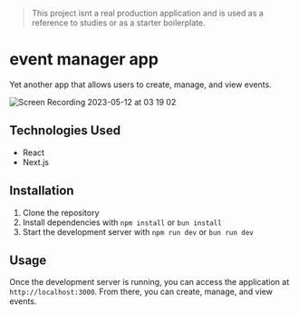 > This project isnt a real production application and is used as a reference to studies or as a starter boilerplate.

# event manager app

Yet another app that allows users to create, manage, and view events.

![Screen Recording 2023-05-12 at 03 19 02](https://github.com/falcucci/event-manager-app/assets/33763843/393b86b0-2675-4516-a749-db336e02290f)

## Technologies Used

 - React
 - Next.js

## Installation

1. Clone the repository
2. Install dependencies with `npm install` or `bun install`
3. Start the development server with `npm run dev` or `bun run dev`

## Usage

Once the development server is running, you can access the application at `http://localhost:3000`. From there, you can create, manage, and view events.
